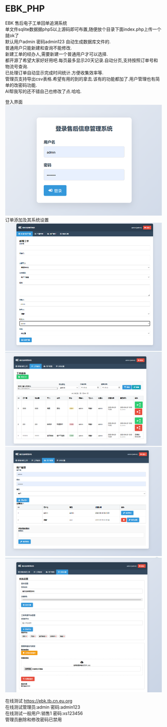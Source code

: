 # EBK_PHP
EBK   售后电子工单回单追溯系统\
单文件sqlite数据据php5以上源码即可布置,随便放个目录下面index.php上传一个就ok了\
默认用户admin  密码admin123   自动生成数据库文件的.\
普通用户只能新建和查询不能修改.\
新建工单的经办人,需要新建一个普通用户才可以选择.\
都开源了希望大家好好用吧.每页最多显示20天记录.自动分页,支持按照订单号和物流号查询.\
已处理订单自动显示完成时间统计.方便收集效率等.\
管理员支持导出csv表格.希望有用的到的拿去.该有的功能都加了.用户管理也有简单的改密码功能.\
AI帮我写的还不错自己也修改了点.哈哈.

登入界面\
![登入界面](https://github.com/ChibiSF/EBK_PHP/blob/main/1.png)
订单添加及其系统设置\
![新建](https://github.com/ChibiSF/EBK_PHP/blob/main/2.png)
![订单查询](https://github.com/ChibiSF/EBK_PHP/blob/main/3.png)
![用户管理](https://github.com/ChibiSF/EBK_PHP/blob/main/4.png)
![系统设置](https://github.com/ChibiSF/EBK_PHP/blob/main/5.png)

在线测试 https://ebk.tb.cn.eu.org   \
在线测试管理员:admin  密码:admin123    \
在线测试一般用户:销售1  密码:xs123456  \
管理员删除和修改密码已禁用
